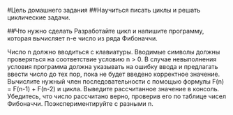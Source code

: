 #Цель домашнего задания
##Научиться писать циклы и решать циклические задачи.



##Что нужно сделать
Разработайте цикл и напишите программу, которая вычисляет n-е число из ряда Фибоначчи.

Число n должно вводиться с клавиатуры. Вводимые символы должны проверяться на соответствие условию n > 0. В случае невыполнения условия программа должна указывать на ошибку ввода и предлагать ввести число до тех пор, пока не будет введено корректное значение.
Вычислите нужный член последовательности с помощью формулы F(n) = F(n-1) + F(n-2) и цикла.
Выведите рассчитанное значение в консоль. Убедитесь, что число рассчитано верно, проверив его по таблице чисел Фибоначчи. Поэкспериментируйте с разными n.
